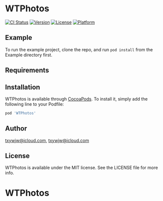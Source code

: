 # WTPhotos

[![CI Status](https://img.shields.io/travis/txywjw@icloud.com/WTPhotos.svg?style=flat)](https://travis-ci.org/txywjw@icloud.com/WTPhotos)
[![Version](https://img.shields.io/cocoapods/v/WTPhotos.svg?style=flat)](https://cocoapods.org/pods/WTPhotos)
[![License](https://img.shields.io/cocoapods/l/WTPhotos.svg?style=flat)](https://cocoapods.org/pods/WTPhotos)
[![Platform](https://img.shields.io/cocoapods/p/WTPhotos.svg?style=flat)](https://cocoapods.org/pods/WTPhotos)

## Example

To run the example project, clone the repo, and run `pod install` from the Example directory first.

## Requirements

## Installation

WTPhotos is available through [CocoaPods](https://cocoapods.org). To install
it, simply add the following line to your Podfile:

```ruby
pod 'WTPhotos'
```

## Author

txywjw@icloud.com, txywjw@icloud.com

## License

WTPhotos is available under the MIT license. See the LICENSE file for more info.
# WTPhotos

